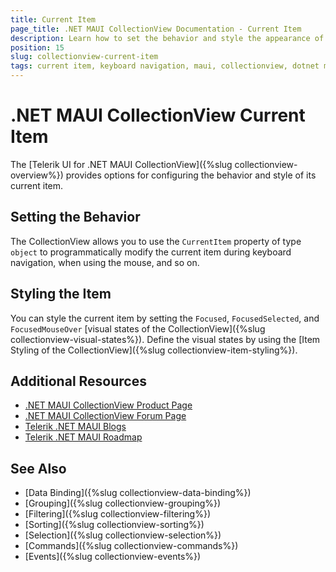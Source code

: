```yaml
---
title: Current Item
page_title: .NET MAUI CollectionView Documentation - Current Item
description: Learn how to set the behavior and style the appearance of the current cell of the Telerik UI for .NET MAUI CollectionView component.
position: 15
slug: collectionview-current-item
tags: current item, keyboard navigation, maui, collectionview, dotnet maui
---
```


# .NET MAUI CollectionView Current Item

The [Telerik UI for .NET MAUI CollectionView]({%slug collectionview-overview%}) provides options for configuring the behavior and style of its current item.

## Setting the Behavior

The CollectionView allows you to use the `CurrentItem` property of type `object` to programmatically modify the current item during keyboard navigation, when using the mouse, and so on.

## Styling the Item

You can style the current item by setting the `Focused`, `FocusedSelected`, and `FocusedMouseOver` [visual states of the CollectionView]({%slug collectionview-visual-states%}). Define the visual states by using the [Item Styling of the CollectionView]({%slug collectionview-item-styling%}).

## Additional Resources

- [.NET MAUI CollectionView Product Page](https://www.telerik.com/maui-ui/collectionview)
- [.NET MAUI CollectionView Forum Page](https://www.telerik.com/forums/maui?tagId=1829)
- [Telerik .NET MAUI Blogs](https://www.telerik.com/blogs/mobile-net-maui)
- [Telerik .NET MAUI Roadmap](https://www.telerik.com/support/whats-new/maui-ui/roadmap)

## See Also

- [Data Binding]({%slug collectionview-data-binding%})
- [Grouping]({%slug collectionview-grouping%})
- [Filtering]({%slug collectionview-filtering%})
- [Sorting]({%slug collectionview-sorting%})
- [Selection]({%slug collectionview-selection%})
- [Commands]({%slug collectionview-commands%})
- [Events]({%slug collectionview-events%})